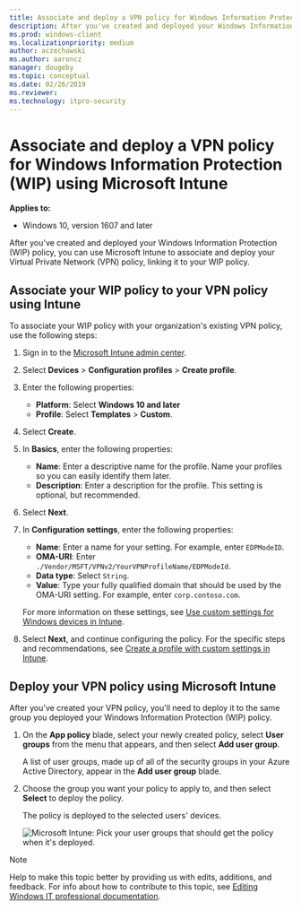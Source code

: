 ```yaml
---
title: Associate and deploy a VPN policy for Windows Information Protection (WIP) using the Azure portal for Microsoft Intune 
description: After you've created and deployed your Windows Information Protection (WIP) policy, use Microsoft Intune to link it to your Virtual Private Network (VPN) policy
ms.prod: windows-client
ms.localizationpriority: medium
author: aczechowski
ms.author: aaroncz
manager: dougeby
ms.topic: conceptual
ms.date: 02/26/2019
ms.reviewer: 
ms.technology: itpro-security
---
```


# Associate and deploy a VPN policy for Windows Information Protection (WIP) using Microsoft Intune

**Applies to:**

- Windows 10, version 1607 and later

After you've created and deployed your Windows Information Protection (WIP) policy, you can use Microsoft Intune to associate and deploy your Virtual Private Network (VPN) policy, linking it to your WIP policy.
 
## Associate your WIP policy to your VPN policy using Intune

To associate your WIP policy with your organization's existing VPN policy, use the following steps:

1. Sign in to the [Microsoft Intune admin center](https://go.microsoft.com/fwlink/?linkid=2109431).
2. Select **Devices** > **Configuration profiles** > **Create profile**.
3. Enter the following properties:

    - **Platform**: Select **Windows 10 and later**
    - **Profile**: Select **Templates** > **Custom**.

4. Select **Create**.
5. In **Basics**, enter the following properties:

    - **Name**: Enter a descriptive name for the profile. Name your profiles so you can easily identify them later. 
    - **Description**: Enter a description for the profile. This setting is optional, but recommended.

6. Select **Next**.
7. In **Configuration settings**, enter the following properties:

    - **Name**: Enter a name for your setting. For example, enter `EDPModeID`.
    - **OMA-URI**: Enter `./Vendor/MSFT/VPNv2/YourVPNProfileName/EDPModeId`.
    - **Data type**: Select `String`.
    - **Value**: Type your fully qualified domain that should be used by the OMA-URI setting. For example, enter `corp.contoso.com`.

    For more information on these settings, see [Use custom settings for Windows devices in Intune](/mem/intune/configuration/custom-settings-windows-10).

8. Select **Next**, and continue configuring the policy. For the specific steps and recommendations, see [Create a profile with custom settings in Intune](/mem/intune/configuration/custom-settings-configure).

## Deploy your VPN policy using Microsoft Intune

After you've created your VPN policy, you'll need to deploy it to the same group you deployed your Windows Information Protection (WIP) policy.

1.  On the **App policy** blade, select your newly created policy, select **User groups** from the menu that appears, and then select **Add user group**.

    A list of user groups, made up of all of the security groups in your Azure Active Directory, appear in the **Add user group** blade.

2. Choose the group you want your policy to apply to, and then select **Select** to deploy the policy.

    The policy is deployed to the selected users' devices.

    ![Microsoft Intune: Pick your user groups that should get the policy when it's deployed.](images/wip-azure-add-user-groups.png)

>[!NOTE]
>Help to make this topic better by providing us with edits, additions, and feedback. For info about how to contribute to this topic, see [Editing Windows IT professional documentation](https://github.com/Microsoft/windows-itpro-docs/blob/master/CONTRIBUTING.md).

